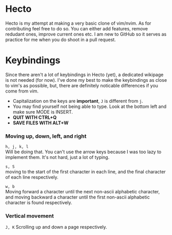 # Hecto
Hecto is my attempt at making a very basic clone of vim/nvim. As for contributing feel free to do so. You can either add features, remove redudant ones, improve current ones etc. I am new to GitHub so it serves as practice for me when you do shoot in a pull request.


# Keybindings
Since there aren't a lot of keybindings in Hecto (yet), a dedicated wikipage is not needed (for now). I've done my best to make the keybindings as close to vim's as possible, but, there are definitely noticable differences if you come from vim.

- Capitalization on the keys are **important**, `J` is different from `j`.
- You may find yourself not being able to type. Look at the bottom left and make sure MODE is INSERT.
- **QUIT WITH CTRL+Q**
- **SAVE FILES WITH ALT+W**

### Moving up, down, left, and right
`h, j, k, l`  
Will be doing that. You can't use the arrow keys because I was too lazy to implement them. It's not hard, just a lot of typing.

`s, S`  
moving to the start of the first character in each line, and the final character of each line respectively.

`w, b`  
Moving forward a character until the next non-ascii alphabetic character, and moving backward a character until the first non-ascii alphabetic character is found respectively.

### Vertical movement
`J, K`
Scrolling up and down a page respectively.

